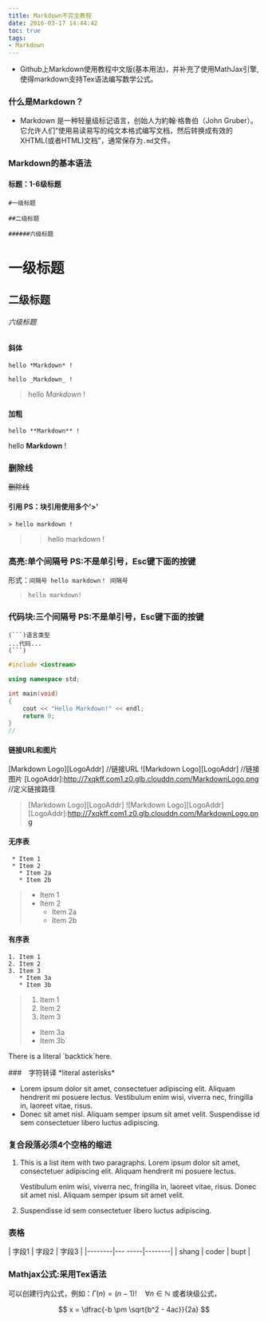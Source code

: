 ```yaml
---
title: Markdown不完全教程
date: 2016-03-17 14:44:42
toc: true
tags: 
- Markdown
---
```


- Github上Markdown使用教程中文版(基本用法)，并补充了使用MathJax引擎,使得markdown支持Tex语法编写数学公式。

<!--more-->

### 什么是Markdown？

- Markdown 是一种轻量级标记语言，创始人为約翰·格魯伯（John Gruber）。 它允许人们“使用易读易写的纯文本格式编写文档，然后转换成有效的XHTML(或者HTML)文档”，通常保存为`.md`文件。

### Markdown的基本语法



#### 标题：1-6级标题

`#一级标题`

`##二级标题`

`######六级标题`

# 一级标题

## 二级标题

###### 六级标题

#### 斜体

`hello *Markdown* !`

`hello _Markdown_ !`

>hello *Markdown* !

#### 加粗

`hello **Markdown** !`

hello **Markdown** !

### 删除线
~~删除线~~

#### 引用 PS：块引用使用多个'>'
`> hello markdown !`
> >hello markdown !

### 高亮:单个间隔号 PS:不是单引号，Esc键下面的按键
形式：`间隔号 hello markdown！ 间隔号`
> `hello markdown!`

### 代码块:三个间隔号 PS:不是单引号，Esc键下面的按键

```
(```)语言类型
...代码...
(```)
```


```c++
#include <iostream>

using namespace std;

int main(void)
{
    cout << "Hello Markdown!" << endl;
    return 0;
}
// 
```

#### 链接URL和图片

[Markdown Logo][LogoAddr]  //链接URL
![Markdown Logo][LogoAddr] //链接图片
[LogoAddr]:http://7xqkff.com1.z0.glb.clouddn.com/MarkdownLogo.png  //定义链接路径

> [Markdown Logo][LogoAddr]
> ![Markdown Logo][LogoAddr]
[LogoAddr]:http://7xqkff.com1.z0.glb.clouddn.com/MarkdownLogo.png

#### 无序表
```
 * Item 1
 * Item 2
   * Item 2a
   * Item 2b
```

> * Item 1
> * Item 2
>   * Item 2a
>   * Item 2b

#### 有序表
```
1. Item 1
2. Item 2
3. Item 3
   * Item 3a
   * Item 3b
```

> 1. Item 1
> 2. Item 2
> 3. Item 3
>  * Item 3a
>  * Item 3b`




There is a literal \`backtick\`here.

###　字符转译
\*literal asterisks\*



*   Lorem ipsum dolor sit amet, consectetuer adipiscing elit.
    Aliquam hendrerit mi posuere lectus. Vestibulum enim wisi,
    viverra nec, fringilla in, laoreet vitae, risus.
*   Donec sit amet nisl. Aliquam semper ipsum sit amet velit.
    Suspendisse id sem consectetuer libero luctus adipiscing.

### 复合段落必须4个空格的缩进
1.  This is a list item with two paragraphs. Lorem ipsum dolor
    sit amet, consectetuer adipiscing elit. Aliquam hendrerit
    mi posuere lectus.

    Vestibulum enim wisi, viverra nec, fringilla in, laoreet
    vitae, risus. Donec sit amet nisl. Aliquam semper ipsum
    sit amet velit.

2.  Suspendisse id sem consectetuer libero luctus adipiscing.


### 表格
|  字段1  |  字段2  |  字段3  |
|--------|--- -----|--------|
|  shang |  coder  |  bupt  |

### Mathjax公式:采用Tex语法

可以创建行内公式，例如：$\Gamma(n) = (n-1)!\quad\forall n\in\mathbb N$
或者块级公式，

$$ x = \dfrac{-b \pm \sqrt{b^2 - 4ac}}{2a} $$



